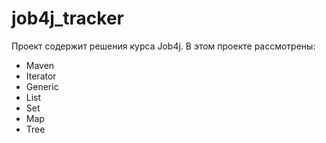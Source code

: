 # job4j_tracker

Проект содержит решения курса Job4j.
В этом проекте рассмотрены:
- Maven
- Iterator
- Generic
- List
- Set
- Map
- Tree
